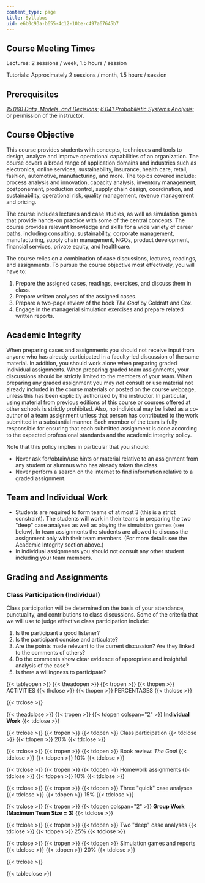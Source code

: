 ```yaml
---
content_type: page
title: Syllabus
uid: e6b0c93a-b655-4c12-10be-c497a67645b7
---
```


Course Meeting Times
--------------------

Lectures: 2 sessions / week, 1.5 hours / session

Tutorials: Approximately 2 sessions / month, 1.5 hours / session

Prerequisites
-------------

[_15.060 Data, Models, and Decisions_](/courses/15-060-data-models-and-decisions-fall-2014); [_6.041 Probabilistic Systems Analysis_](/courses/6-041-probabilistic-systems-analysis-and-applied-probability-fall-2010); or permission of the instructor.

Course Objective
----------------

This course provides students with concepts, techniques and tools to design, analyze and improve operational capabilities of an organization. The course covers a broad range of application domains and industries such as electronics, online services, sustainability, insurance, health care, retail, fashion, automotive, manufacturing, and more. The topics covered include: process analysis and innovation, capacity analysis, inventory management, postponement, production control, supply chain design, coordination, and sustainability, operational risk, quality management, revenue management and pricing.

The course includes lectures and case studies, as well as simulation games that provide hands-on practice with some of the central concepts. The course provides relevant knowledge and skills for a wide variety of career paths, including consulting, sustainability, corporate management, manufacturing, supply chain management, NGOs, product development, financial services, private equity, and healthcare.

The course relies on a combination of case discussions, lectures, readings, and assignments. To pursue the course objective most effectively, you will have to:

1.  Prepare the assigned cases, readings, exercises, and discuss them in class.
2.  Prepare written analyses of the assigned cases.
3.  Prepare a two-page review of the book _The Goal_ by Goldratt and Cox.
4.  Engage in the managerial simulation exercises and prepare related written reports.

Academic Integrity
------------------

When preparing cases and assignments you should not receive input from anyone who has already participated in a faculty-led discussion of the same material. In addition, you should work alone when preparing graded individual assignments. When preparing graded team assignments, your discussions should be strictly limited to the members of your team. When preparing any graded assignment you may _not_ consult or use material not already included in the course materials or posted on the course webpage, unless this has been explicitly authorized by the instructor. In particular, using material from previous editions of this course or courses offered at other schools is strictly prohibited. Also, no individual may be listed as a co-author of a team assignment unless that person has contributed to the work submitted in a substantial manner. Each member of the team is fully responsible for ensuring that each submitted assignment is done according to the expected professional standards and the academic integrity policy.

Note that this policy implies in particular that you should:

*   Never ask for/obtain/use hints or material relative to an assignment from any student or alumnus who has already taken the class.
*   Never perform a search on the internet to find information relative to a graded assignment.

Team and Individual Work
------------------------

*   Students are required to form teams of at most 3 (this is a strict constraint). The students will work in their teams in preparing the two "deep" case analyses as well as playing the simulation games (see below). In team assignments the students are allowed to discuss the assignment only with their team members. (For more details see the Academic Integrity section above.)
*   In individual assignments you should not consult any other student including your team members.

Grading and Assignments
-----------------------

### Class Participation (Individual)

Class participation will be determined on the basis of your attendance, punctuality, and contributions to class discussions. Some of the criteria that we will use to judge effective class participation include:

1.  Is the participant a good listener?
2.  Is the participant concise and articulate?
3.  Are the points made relevant to the current discussion? Are they linked to the comments of others?
4.  Do the comments show clear evidence of appropriate and insightful analysis of the case?
5.  Is there a willingness to participate?

{{< tableopen >}}
{{< theadopen >}}
{{< tropen >}}
{{< thopen >}}
ACTIVITIES
{{< thclose >}}
{{< thopen >}}
PERCENTAGES
{{< thclose >}}

{{< trclose >}}

{{< theadclose >}}
{{< tropen >}}
{{< tdopen colspan="2" >}}
**Individual Work**
{{< tdclose >}}

{{< trclose >}}
{{< tropen >}}
{{< tdopen >}}
Class participation
{{< tdclose >}}
{{< tdopen >}}
20%
{{< tdclose >}}

{{< trclose >}}
{{< tropen >}}
{{< tdopen >}}
Book review: _The Goal_
{{< tdclose >}}
{{< tdopen >}}
10%
{{< tdclose >}}

{{< trclose >}}
{{< tropen >}}
{{< tdopen >}}
Homework assignments
{{< tdclose >}}
{{< tdopen >}}
10%
{{< tdclose >}}

{{< trclose >}}
{{< tropen >}}
{{< tdopen >}}
Three "quick" case analyses
{{< tdclose >}}
{{< tdopen >}}
15%
{{< tdclose >}}

{{< trclose >}}
{{< tropen >}}
{{< tdopen colspan="2" >}}
**Group Work (Maximum Team Size = 3)**
{{< tdclose >}}

{{< trclose >}}
{{< tropen >}}
{{< tdopen >}}
Two "deep" case analyses
{{< tdclose >}}
{{< tdopen >}}
25%
{{< tdclose >}}

{{< trclose >}}
{{< tropen >}}
{{< tdopen >}}
Simulation games and reports
{{< tdclose >}}
{{< tdopen >}}
20%
{{< tdclose >}}

{{< trclose >}}

{{< tableclose >}}